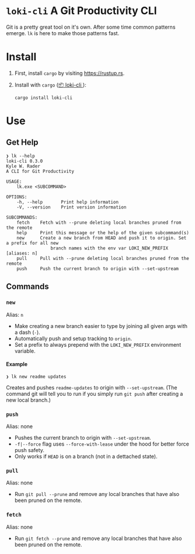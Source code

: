 # `loki-cli` A Git Productivity CLI

Git is a pretty great tool on it's own. After some time common patterns emerge. `lk` is here to make those patterns fast.

# Install

1. First, install `cargo` by visiting https://rustup.rs.
2. Install with `cargo` ([📦 loki-cli ](https://crates.io/crates/loki-cli)):

    ```shell
    cargo install loki-cli
    ```

# Use
## Get Help
```shell
❯ lk --help
loki-cli 0.3.0
Kyle W. Rader
A CLI for Git Productivity

USAGE:
    lk.exe <SUBCOMMAND>

OPTIONS:
    -h, --help       Print help information
    -V, --version    Print version information

SUBCOMMANDS:
    fetch    Fetch with --prune deleting local branches pruned from the remote
    help     Print this message or the help of the given subcommand(s)
    new      Create a new branch from HEAD and push it to origin. Set a prefix for all new
                 branch names with the env var LOKI_NEW_PREFIX [aliases: n]
    pull     Pull with --prune deleting local branches pruned from the remote
    push     Push the current branch to origin with --set-upstream
```

## Commands

### `new`
Alias: `n`
* Make creating a new branch easier to type by joining all given args with a dash (`-`).
* Automatically push and setup tracking to `origin`.
* Set a prefix to always prepend with the `LOKI_NEW_PREFIX` environment variable.

#### Example
```
❯ lk new readme updates
```
Creates and pushes `readme-updates` to origin with `--set-upstream`. (The command git will tell you to run if you simply run `git push` after creating a new local branch.)

### `push`
Alias: none
* Pushes the current branch to origin with `--set-upstream`.
* `-f|--force` flag uses `--force-with-lease` under the hood for better force push safety.
* Only works if `HEAD` is on a branch (not in a dettached state).

### `pull`
Alias: none
* Run `git pull --prune` and remove any local branches that have also been pruned on the remote.

### `fetch`
Alias: none
* Run `git fetch --prune` and remove any local branches that have also been pruned on the remote.